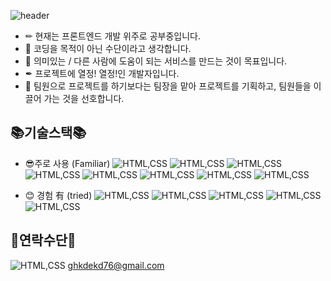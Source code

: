 ![header](https://capsule-render.vercel.app/api?type=waving&color=auto&height=200&section=header&text=Geun's%20Profile&fontSize=50&animation=fadeIn&fontAlignY=38&desc=Welcome%20to%20my%20Profile%20&descAlignY=51&descAlign=62)

* ✏ 현재는 프론트엔드 개발 위주로 공부중입니다.
* 🔑 코딩을 목적이 아닌 수단이라고 생각합니다.
* 🎨 의미있는 / 다른 사람에 도움이 되는 서비스를 만드는 것이 목표입니다.
* ✒ 프로젝트에 열정! 열정!인 개발자입니다.
* 👅 팀원으로 프로젝트를 하기보다는 팀장을 맡아 프로젝트를 기획하고, 팀원들을 이끌어 가는 것을 선호합니다. 

## 📚기술스택📚

* 😎주로 사용 (Familiar) ![HTML,CSS](https://img.shields.io/badge/git-F05032?style=for-the-badge&logo=Git&logoColor=white) ![HTML,CSS](https://img.shields.io/badge/github-181717?style=for-the-badge&logo=Github&logoColor=white) ![HTML,CSS](https://img.shields.io/badge/html-E34F26?style=for-the-badge&logo=html5&logoColor=white) ![HTML,CSS](https://img.shields.io/badge/CSS-1572B6?style=for-the-badge&logo=CSS3&logoColor=white) ![HTML,CSS](https://img.shields.io/badge/javascript-F7DF1E?style=for-the-badge&logo=javascript&logoColor=white) ![HTML,CSS](https://img.shields.io/badge/VUE.js-4FC08D?style=for-the-badge&logo=VUE.js&logoColor=white) ![HTML,CSS](https://img.shields.io/badge/React-61DAFB?style=for-the-badge&logo=React&logoColor=white)
 ![HTML,CSS](https://img.shields.io/badge/TailwindCSS-06B6D4?style=for-the-badge&logo=TailwindCSS&logoColor=white)

* 😊 경험 有 (tried) ![HTML,CSS](https://img.shields.io/badge/TypeScript-3178C6?style=for-the-badge&logo=TypeScript&logoColor=white) ![HTML,CSS](https://img.shields.io/badge/Node.js-339933?style=for-the-badge&logo=Node.js&logoColor=white)  ![HTML,CSS](https://img.shields.io/badge/MySQL-4479A1?style=for-the-badge&logo=MySQL&logoColor=white) ![HTML,CSS](https://img.shields.io/badge/MySQL-4479A1?style=for-the-badge&logo=MySQL&logoColor=white) ![HTML,CSS](https://img.shields.io/badge/Docker-2496ED?style=for-the-badge&logo=Docker&logoColor=white)


## 📢연락수단📢

![HTML,CSS](https://img.shields.io/badge/Gmail-EA4335?style=for-the-badge&logo=Gmail&logoColor=white) ghkdekd76@gmail.com


